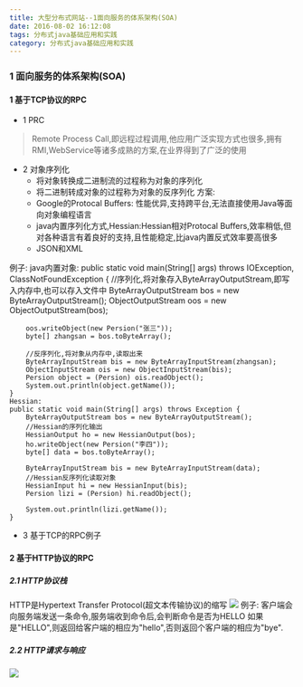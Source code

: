 ```yaml
---
title: 大型分布式网站--1面向服务的体系架构(SOA)
date: 2016-08-02 16:12:08 
tags: 分布式java基础应用和实践
category: 分布式java基础应用和实践
---
```

### 1 面向服务的体系架构(SOA)

#### 1 基于TCP协议的RPC

+ 1 PRC
> Remote Process Call,即远程过程调用,他应用广泛实现方式也很多,拥有RMI,WebService等诸多成熟的方案,在业界得到了广泛的使用

+ 2 对象序列化
	- 将对象转换成二进制流的过程称为对象的序列化
	- 将二进制转成对象的过程称为对象的反序列化
方案:
	- Google的Protocal Buffers: 性能优异,支持跨平台,无法直接使用Java等面向对象编程语言
	- java内置序列化方式,Hessian:Hessian相对Protocal Buffers,效率稍低,但对各种语言有着良好的支持,且性能稳定,比java内置反式效率要高很多
	- JSON和XML

例子:
	java内置对象:
	public static void main(String[] args) throws IOException, ClassNotFoundException {
		//序列化,将对象存入ByteArrayOutputStream,即写入内存中,也可以存入文件中
		ByteArrayOutputStream bos = new ByteArrayOutputStream();
		ObjectOutputStream oos = new ObjectOutputStream(bos);
		
		oos.writeObject(new Persion("张三"));
		byte[] zhangsan = bos.toByteArray();
		
		//反序列化,将对象从内存中,读取出来
		ByteArrayInputStream bis = new ByteArrayInputStream(zhangsan);
		ObjectInputStream ois = new ObjectInputStream(bis);
		Persion object = (Persion) ois.readObject();
		System.out.println(object.getName());
	}
	Hessian:
	public static void main(String[] args) throws Exception {
		ByteArrayOutputStream bos = new ByteArrayOutputStream();
		//Hessian的序列化输出
		HessianOutput ho = new HessianOutput(bos);
		ho.writeObject(new Persion("李四"));
		byte[] data = bos.toByteArray();
		
		ByteArrayInputStream bis = new ByteArrayInputStream(data);
		//Hessian反序列化读取对象
		HessianInput hi = new HessianInput(bis);
		Persion lizi = (Persion) hi.readObject();
		
		System.out.println(lizi.getName());
	}

+ 3 基于TCP的RPC例子

#### 2 基于HTTP协议的RPC

##### 2.1 HTTP协议栈
HTTP是Hypertext Transfer Protocol(超文本传输协议)的缩写
![](http://7xsqwa.com1.z0.glb.clouddn.com/mnuo-largeDistributed-1.2-http-req-resp.jpg)
例子: 客户端会向服务端发送一条命令,服务端收到命令后,会判断命令是否为HELLO 如果是"HELLO",则返回给客户端的相应为"hello",否则返回个客户端的相应为"bye".

##### 2.2 HTTP请求与响应
![](http://7xsqwa.com1.z0.glb.clouddn.com/mnuo-largedistributed-1.2-http-comunite.jpg)











